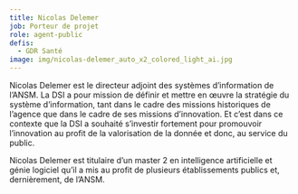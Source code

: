 ```yaml
---
title: Nicolas Delemer
job: Porteur de projet
role: agent-public
defis:
  - GDR Santé
image: img/nicolas-delemer_auto_x2_colored_light_ai.jpg
---
```

Nicolas Delemer est le directeur adjoint des systèmes d’information de l’ANSM. La DSI a pour mission de définir et mettre en œuvre la stratégie du système d’information, tant dans le cadre des missions historiques de l’agence que dans le cadre de ses missions d’innovation. Et c’est dans ce contexte que la DSI a souhaité s’investir fortement pour promouvoir l’innovation au profit de la valorisation de la donnée et donc, au service du public. 

Nicolas Delemer est titulaire d’un master 2 en intelligence artificielle et génie logiciel qu’il a mis au profit de plusieurs établissements publics et, dernièrement, de l’ANSM.
